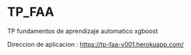 # TP_FAA
TP fundamentos de aprendizaje automatico xgboost

Direccion de aplicacion : https://tp-faa-v001.herokuapp.com/
